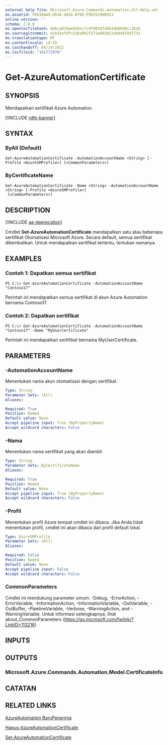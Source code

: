 ```yaml
---
external help file: Microsoft.Azure.Commands.Automation.dll-Help.xml
ms.assetid: FED10AA9-DD3A-4034-B78E-F9E55290B353
online version: ''
schema: 2.0.0
ms.openlocfilehash: 0dbca819ae65d2cfc4f40107a6b34b6b90cc362b
ms.sourcegitcommit: dcb33efdfc53ba0b2f271e883021de84878d1f31
ms.translationtype: MT
ms.contentlocale: id-ID
ms.lasthandoff: 04/14/2022
ms.locfileid: "141772970"
---
```

# Get-AzureAutomationCertificate

## SYNOPSIS

Mendapatkan sertifikat Azure Automation.

[!INCLUDE [rdfe-banner](../../includes/rdfe-banner.md)]

## SYNTAX

### ByAll (Default)
```
Get-AzureAutomationCertificate -AutomationAccountName <String> [-Profile <AzureSMProfile>] [<CommonParameters>]
```

### ByCertificateName
```
Get-AzureAutomationCertificate -Name <String> -AutomationAccountName <String> [-Profile <AzureSMProfile>]
 [<CommonParameters>]
```

## DESCRIPTION

[!INCLUDE [aa-deprecation](../include/aa-deprecation.md)]

Cmdlet **Get-AzureAutomationCertificate** mendapatkan satu atau beberapa sertifikat Otomatisasi Microsoft Azure.
Secara default, semua sertifikat dikembalikan.
Untuk mendapatkan sertifikat tertentu, tentukan namanya.

## EXAMPLES

### Contoh 1: Dapatkan semua sertifikat
```
PS C:\> Get-AzureAutomationCertificate -AutomationAccountName "Contoso17"
```

Perintah ini mendapatkan semua sertifikat di akun Azure Automation bernama Contoso17.

### Contoh 2: Dapatkan sertifikat
```
PS C:\> Get-AzureAutomationCertificate -AutomationAccountName "Contoso17" -Name "MyUserCertificate"
```

Perintah ini mendapatkan sertifikat bernama MyUserCertificate.

## PARAMETERS

### -AutomationAccountName
Menentukan nama akun otomatisasi dengan sertifikat.

```yaml
Type: String
Parameter Sets: (All)
Aliases: 

Required: True
Position: Named
Default value: None
Accept pipeline input: True (ByPropertyName)
Accept wildcard characters: False
```

### -Nama
Menentukan nama sertifikat yang akan diambil.

```yaml
Type: String
Parameter Sets: ByCertificateName
Aliases: 

Required: True
Position: Named
Default value: None
Accept pipeline input: True (ByPropertyName)
Accept wildcard characters: False
```

### -Profil
Menentukan profil Azure tempat cmdlet ini dibaca.
Jika Anda tidak menentukan profil, cmdlet ini akan dibaca dari profil default lokal.

```yaml
Type: AzureSMProfile
Parameter Sets: (All)
Aliases: 

Required: False
Position: Named
Default value: None
Accept pipeline input: False
Accept wildcard characters: False
```

### CommonParameters
Cmdlet ini mendukung parameter umum: -Debug, -ErrorAction, -ErrorVariable, -InformationAction, -InformationVariable, -OutVariable, -OutBuffer, -PipelineVariable, -Verbose, -WarningAction, and -WarningVariable. Untuk informasi selengkapnya, lihat about_CommonParameters (https://go.microsoft.com/fwlink/?LinkID=113216).

## INPUTS

## OUTPUTS

### Microsoft.Azure.Commands.Automation.Model.CertificateInfo

## CATATAN

## RELATED LINKS

[AzureAutomation BaruPenerima](./New-AzureAutomationCertificate.md)

[Hapus-AzureAutomationCertificate](./Remove-AzureAutomationCertificate.md)

[Set-AzureAutomationCertificate](./Set-AzureAutomationCertificate.md)


